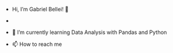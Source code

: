 -  Hi, I’m Gabriel Bellei! 👋
-
- 🌱 I’m currently learning Data Analysis with Pandas and Python

- 📫 How to reach me

<!---
gjbellei/gjbellei is a ✨ special ✨ repository because its `README.md` (this file) appears on your GitHub profile.
You can click the Preview link to take a look at your changes.
--->
